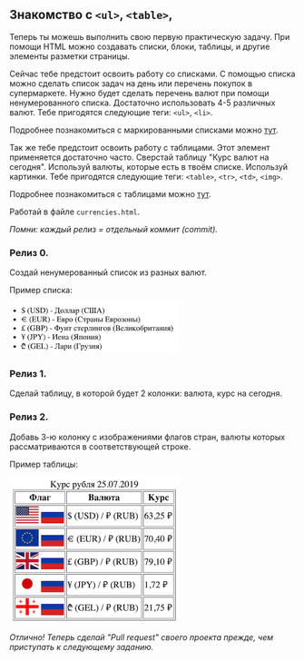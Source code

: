 ## Знакомство с `<ul>`, `<table>`,
Теперь ты можешь выполнить свою первую практическую задачу. При помощи HTML можно создавать списки, блоки, таблицы, и другие элементы разметки страницы. 

Сейчас тебе предстоит освоить работу со списками. С помощью списка можно сделать список задач на день или перечень покупок в супермаркете. Нужно будет сделать перечень валют при помощи ненумерованного списка. Достаточно использовать 4-5 различных валют. Тебе пригодятся следующие теги: `<ul>`, `<li>`.

Подробнее познакомиться с маркированными списками можно [тут](http://htmlbook.ru/html/ul).

Так же тебе предстоит освоить работу с таблицами. Этот элемент применяется достаточно часто. Сверстай таблицу "Курс валют на сегодня". Используй валюты, которые есть в твоём списке. Используй картинки. Тебе пригодятся следующие теги: `<table>`, `<tr>`, `<td>`, `<img>`.
       
Подробнее познакомиться с таблицами можно [тут](http://htmlbook.ru/html/table).



Работай в файле `currencies.html`.

*Помни: каждый релиз = отдельный коммит (commit).*

### Релиз 0.
Создай ненумерованный список из разных валют.

Пример списка:

![Список валют](currencies_list.png "Курсы валют")

### Релиз 1.
Сделай таблицу, в которой будет 2 колонки: валюта, курс на сегодня.

### Релиз 2.
Добавь 3-ю колонку с изображениями флагов стран, валюты которых рассматриваются в соответствующей строке.

Пример таблицы:

![Курсы валют](currencies_table.png "Курсы валют")

*Отлично! Теперь сделай "Pull request" своего проекта прежде, чем приступать к следующему заданию.*

